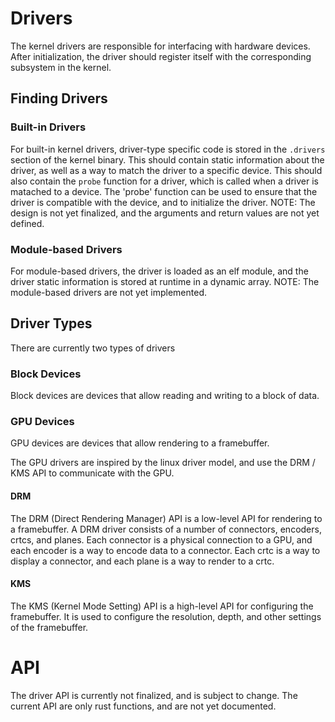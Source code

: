 # Drivers

The kernel drivers are responsible for interfacing with hardware devices.
After initialization, the driver should register itself with the corresponding subsystem in the kernel.

## Finding Drivers

### Built-in Drivers

For built-in kernel drivers, driver-type specific code is stored in the `.drivers` section of the kernel binary.
This should contain static information about the driver, as well as a way to match the driver to a specific device.
This should also contain the `probe` function for a driver, which is called when a driver is matached to a device.
The 'probe' function can be used to ensure that the driver is compatible with the device, and to initialize the driver.
NOTE: The design is not yet finalized, and the arguments and return values are not yet defined.

### Module-based Drivers

For module-based drivers, the driver is loaded as an elf module, and the driver static information is stored at runtime in a dynamic array.
NOTE: The module-based drivers are not yet implemented.

## Driver Types

There are currently two types of drivers

### Block Devices

Block devices are devices that allow reading and writing to a block of data.

### GPU Devices

GPU devices are devices that allow rendering to a framebuffer.

The GPU drivers are inspired by the linux driver model, and use the DRM / KMS API to communicate with the GPU.

#### DRM

The DRM (Direct Rendering Manager) API is a low-level API for rendering to a framebuffer.
A DRM driver consists of a number of connectors, encoders, crtcs, and planes.
Each connector is a physical connection to a GPU, and each encoder is a way to encode data to a connector.
Each crtc is a way to display a connector, and each plane is a way to render to a crtc.

#### KMS

The KMS (Kernel Mode Setting) API is a high-level API for configuring the framebuffer.
It is used to configure the resolution, depth, and other settings of the framebuffer.

# API

The driver API is currently not finalized, and is subject to change.
The current API are only rust functions, and are not yet documented.
